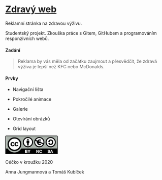 # [Zdravý web](https://webytom-anna.github.io/Web-ZdravaVyziva-7Tr/index.html)

Reklamní stránka na zdravou výživu. 

Studentský projekt. Zkouška práce s Gitem, GitHubem a programováním responzivních webů.

#### Zadání

> Reklama by vás měla od začátku zaujmout a přesvědčit, že zdravá výživa je lepší než KFC nebo McDonalds.

#### Prvky

- Navigační lišta

- Pokročilé animace

- Galerie

- Otevírání obrázků

- Grid layout

<img src="LICENCE.png" title="" alt="LICENCE.png" width="165">

Céčko v kroužku 2020 

Anna Jungmannová a Tomáš Kubíček
